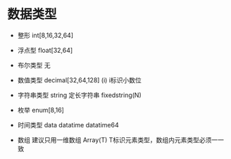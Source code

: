 # 数据类型

- 整形
int[8,16,32,64]

- 浮点型
float[32,64]

- 布尔类型 无

- 数值类型
decimal[32,64,128] (i) i标识小数位

- 字符串类型
string
定长字符串 fixedstring(N)

- 枚举
enum[8,16]

- 时间类型
data
datatime
datatime64

- 数组
建议只用一维数组
Array(T)
T标识元素类型，数组内元素类型必须一一致


